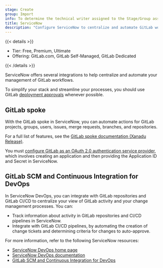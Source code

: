 ```yaml
---
stage: Create
group: Import
info: To determine the technical writer assigned to the Stage/Group associated with this page, see https://handbook.gitlab.com/handbook/product/ux/technical-writing/#assignments
title: ServiceNow
description: "Configure ServiceNow to centralize and automate GitLab workflows."
---
```


{{< details >}}

- Tier: Free, Premium, Ultimate
- Offering: GitLab.com, GitLab Self-Managed, GitLab Dedicated

{{< /details >}}

ServiceNow offers several integrations to help centralize and automate your
management of GitLab workflows.

To simplify your stack and streamline your processes, you should use GitLab [deployment approvals](../../api/oauth2.md) whenever possible.

## GitLab spoke

With the GitLab spoke in ServiceNow, you can automate actions for GitLab
projects, groups, users, issues, merge requests, branches, and repositories.

For a full list of features, see the
[GitLab spoke documentation (Xanadu Release)](https://docs.servicenow.com/bundle/xanadu-integrate-applications/page/administer/integrationhub-store-spokes/concept/gitlab-spoke.html).

You must [configure GitLab as an OAuth 2.0 authentication service provider](../../integration/oauth_provider.md),
which involves creating an application and then providing the Application ID
and Secret in ServiceNow.

## GitLab SCM and Continuous Integration for DevOps

In ServiceNow DevOps, you can integrate with GitLab repositories and GitLab CI/CD
to centralize your view of GitLab activity and your change management processes.
You can:

- Track information about activity in GitLab repositories and CI/CD pipelines in
  ServiceNow.
- Integrate with GitLab CI/CD pipelines, by automating the creation of change
  tickets and determining criteria for changes to auto-approve.

For more information, refer to the following ServiceNow resources:

- [ServiceNow DevOps home page](https://www.servicenow.com/products/devops.html)
- [ServiceNow DevOps documentation](https://docs.servicenow.com/bundle/tokyo-devops/page/product/enterprise-dev-ops/concept/dev-ops-bundle-landing-page.html)
- [GitLab SCM and Continuous Integration for DevOps](https://store.servicenow.com/sn_appstore_store.do#!/store/application/54dc4eacdbc2dcd02805320b7c96191e/)

